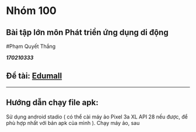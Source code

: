 Nhóm 100 
========
Bài tập lớn môn Phát triển ứng dụng di động
-------------------------------------------
#Phạm Quyết Thắng

***170210333***

Đề tài: [Edumall](https://play.google.com/store/apps/details?id=topica.edumall.edu.vn)
----

---
Hướng dẫn chạy file apk:
------------------------

Sử dụng android stadio ( có thể cài máy ảo Pixel 3a XL API 28 nếu được, để phù hợp nhất với bản apk của mình ).
Chạy máy ảo, sau 
